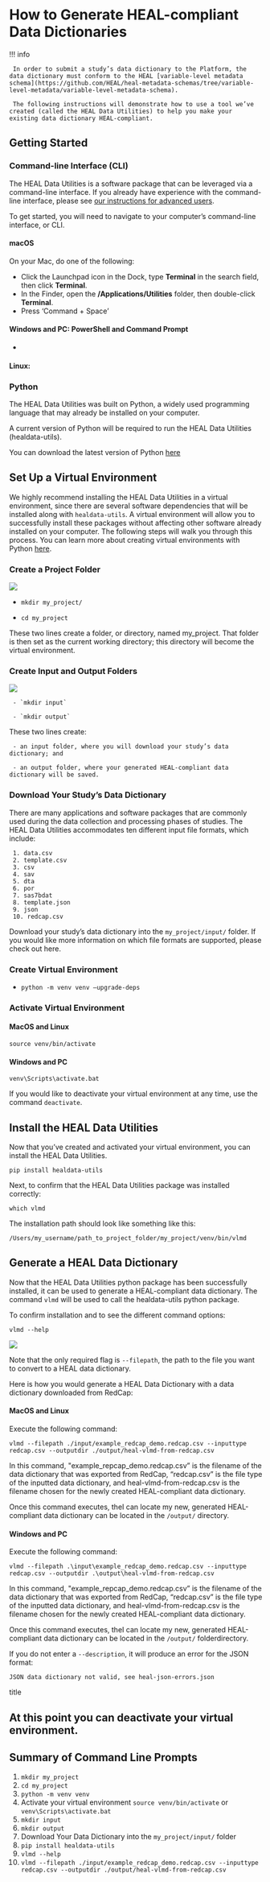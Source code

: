 # How to Generate HEAL-compliant Data Dictionaries

!!! info
    
     In order to submit a study’s data dictionary to the Platform, the data dictionary must conform to the HEAL [variable-level metadata schema](https://github.com/HEAL/heal-metadata-schemas/tree/variable-level-metadata/variable-level-metadata-schema). 
     
     The following instructions will demonstrate how to use a tool we’ve created (called the HEAL Data Utilities) to help you make your existing data dictionary HEAL-compliant.

## Getting Started 

### Command-line Interface (CLI)

The HEAL Data Utilities is a software package that can be leveraged via a command-line interface. If you already have experience with the command-line interface, please see [our instructions for advanced users](./vlmd//temp.md).

To get started, you will need to navigate to your computer’s command-line interface, or CLI. 

#### macOS 

On your Mac, do one of the following:
- Click the Launchpad icon in the Dock, type **Terminal** in the search field, then click **Terminal**.
- In the Finder, open the **/Applications/Utilities** folder, then double-click **Terminal**.
- Press ‘Command + Space’ 

#### Windows and PC: PowerShell and Command Prompt

- 

#### Linux:

### Python

The HEAL Data Utilities was built on Python, a widely used programming language that may   already be installed on your computer.

 A current version of Python will be required to run the HEAL Data Utilities (healdata-utils). 

You can download the latest version of Python [here](https://www.python.org/downloads/)

## Set Up a Virtual Environment

We highly recommend installing the HEAL Data Utilities in a virtual environment, since there are several software dependencies that will be installed along with `healdata-utils`. A virtual environment will allow you to successfully install these packages without affecting other software already installed on your computer. The following steps will walk you through this process. You can learn more about creating virtual environments with Python [here](https://docs.python.org/3/library/venv.html).  

### Create a Project Folder

![](../img/create_project_folder.gif)

- `mkdir my_project/`

- `cd my_project `

These two lines create a folder, or directory, named my_project. That folder is then set as the current working directory; this directory will become the virtual environment. 

### Create Input and Output Folders

![](../img/create_inputoutput.gif)

     - `mkdir input`

     - `mkdir output`

These two lines create:

     - an input folder, where you will download your study’s data dictionary; and

     - an output folder, where your generated HEAL-compliant data dictionary will be saved.

### Download Your Study’s Data Dictionary

There are many applications and software packages that are commonly used during the data collection and processing phases of studies. The HEAL Data Utilities accommodates ten different input file formats, which include:

     1. data.csv
     2. template.csv
     3. csv
     4. sav
     5. dta
     6. por
     7. sas7bdat
     8. template.json
     9. json
     10. redcap.csv 

Download your study’s data dictionary into the `my_project/input/` folder. If you would like more information on which file formats are supported, please check out here. 

### Create Virtual Environment

- `python -m venv venv –upgrade-deps`

### Activate Virtual Environment

#### MacOS and Linux

`source venv/bin/activate`

#### Windows and PC

`venv\Scripts\activate.bat`

If you would like to deactivate your virtual environment at any time, use the command `deactivate`.

## Install the HEAL Data Utilities 

Now that you’ve created and activated your virtual environment, you can install the HEAL Data Utilities. 

`pip install healdata-utils`

Next, to confirm that the HEAL Data Utilities package was installed correctly:

`which vlmd`

The installation path should look like something like this:

`/Users/my_username/path_to_project_folder/my_project/venv/bin/vlmd`

## Generate a HEAL Data Dictionary 

Now that the HEAL Data Utilities python package has been successfully installed, it can be used to generate a HEAL-compliant data dictionary. The command `vlmd` will be used to call the healdata-utils python package. 

To confirm installation and to see the different command options:

`vlmd --help`

![](../imgs/healtdata-utils_options.png/)

Note that the only required flag is `--filepath`, the path to the file you want to convert to a HEAL data dictionary. 

Here is how you would generate a HEAL Data Dictionary with a data dictionary downloaded from RedCap:

#### MacOS and Linux

Execute the following command: 

`vlmd --filepath ./input/example_redcap_demo.redcap.csv --inputtype redcap.csv --outputdir ./output/heal-vlmd-from-redcap.csv`

In this command, "example_repcap_demo.redcap.csv” is the filename of the data dictionary that was exported from RedCap, “redcap.csv” is the file type of the inputted data dictionary, and heal-vlmd-from-redcap.csv is the filename chosen for the newly created HEAL-compliant data dictionary. 

Once this command executes, theI can locate my new, generated HEAL-compliant data dictionary can be located in the `/output/` directory.

#### Windows and PC

Execute the following command: 

`vlmd --filepath .\input\example_redcap_demo.redcap.csv --inputtype redcap.csv --outputdir .\output\heal-vlmd-from-redcap.csv`

In this command, "example_repcap_demo.redcap.csv” is the filename of the data dictionary that was exported from RedCap, “redcap.csv” is the file type of the inputted data dictionary, and heal-vlmd-from-redcap.csv is the filename chosen for the newly created HEAL-compliant data dictionary. 

Once this command executes, theI can locate my new, generated HEAL-compliant data dictionary can be located in the `/output/` folderdirectory.

If you do not enter a `--description`, it will produce an error for the JSON format: 

`JSON data dictionary not valid, see heal-json-errors.json`

title

At this point you can deactivate your virtual environment. 
---

## Summary of Command Line Prompts

1. `mkdir my_project`
2. `cd my_project`
3. `python -m venv venv`
4. Activate your virtual environment
`source venv/bin/activate` or `venv\Scripts\activate.bat`
5. `mkdir input`
6. `mkdir output`
7. Download Your Data Dictionary into the `my_project/input/` folder
8. `pip install healdata-utils`
9. `vlmd --help`
10. `vlmd --filepath ./input/example_redcap_demo.redcap.csv --inputtype redcap.csv --outputdir ./output/heal-vlmd-from-redcap.csv`

